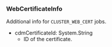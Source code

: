 ### WebCertificateInfo
Additional info for `CLUSTER_WEB_CERT` jobs.

- cdmCertificateId: System.String
  - ID of the certificate.
